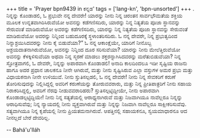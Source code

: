 +++
title = 'Prayer bpn9439 in ಕನ್ನಡ'
tags = ['lang-kn', 'bpn-unsorted']
+++
.
ನಿನ್ನನ್ನು ಕೊಂಡಾಡಲಿ, ಓ ಪ್ರಭುವೇ ನನ್ನ ದೇವರೇ! ಯಾರನ್ನು ನೀನು ನಿನ್ನ ಚಿರಂತನ ಸಾರ್ವಭೌಮತೆಯ ಶಕ್ತಿಯ ಮೂಲಕ ಉನ್ನತವಾಗಿರಿಸಿರುವೆಯೋ ಅವನನ್ನು ಕಡೆಗಣಿಸದಿರು, ಯಾರನ್ನು ನಿನ್ನ ನಿತ್ಯತೆಯ ಪೂಜಾ ಸ್ಥಾನವನ್ನು ಸೇರುವಂತೆ ಮಾಡಿರುವೆಯೋ ಅವರನ್ನು ಕಡೆಗಣಿಸದಿರು, ಯಾರನ್ನು ನಿನ್ನ ನಿತ್ಯತೆಯ ಪೂಜಾ ಸ್ಥಾನವನ್ನು ಸೇರುವಂತೆ ಮಾಡಿರುವೆಯೋ ಅವರನ್ನು ನಿನ್ನಿಂದ ಬಹುದೂರಕ್ಕೆ ಸ್ಥಳಾಂತರಿಸದಿರು.  ಓ ನನ್ನ ದೇವರೇ, ನಿನ್ನ ಪ್ರಭುತ್ವದಿಂದ ನಿನ್ನಾಶ್ರಯಿಸಿದವರನ್ನು ನೀನು ಕೈ ಬಿಡುವೆಯಾ?” ಓ ನನ್ನ ಆಕಾಂಕ್ಷೆಯೇ, ಯಾರಿಗೆ ನೀನೊಬ್ಬ ಆಶ್ರಯದಾತನಾಗಿರುವೆಯೋ, ಅವನನ್ನು ನಿನ್ನಿಂದ ದೂರ ಸರಿಸುವೆಯಾ? ಯಾರನ್ನು ನೀನು ಮೇಲೆತ್ತಿರುವೆಯೋ ಅವನನ್ನು ಕೆಳಕ್ಕಿಳಿಸುವೆಯಾ ಅಥವಾ ನಿನ್ನ ಸ್ಮರಣೆ ಮಾಡಲು ಶಕ್ತರನ್ನಾಗಿಸಿದವರನ್ನು ಮರೆತುಬಿಡುವೆಯಾ?
ನಿನ್ನ ಸ್ತೋತ್ರವಾಗಲಿ, ಓ ದೇವರೇ, ನಿನ್ನನ್ನು ಅಪಾರವಾಗಿ ಕೊಂಡಾಡಲಿ! ಅನಾದಿ ಕಾಲದಿಂದಲೂ ಇಡೀ ಸೃಷ್ಟಿಯ ರಾಜನು ಹಾಗೂ ಅದರ ಪ್ರಧಾನ ಚಾಲಕನೂ ನೀನೇ ಆಗಿರುವೆ, ಮತ್ತು ನೀನು ಸೃಷ್ಟಿಸಿರುವ ಎಲ್ಲಾ ವಸ್ತುಗಳ ಅಮರ ಪ್ರಭು ಮತ್ತು ವಿಧಾಯಕನಾಗಿ ನೀನೇ ಉಳಿಯುವೆ.  ನೀನು ಸ್ತುತಿಸಲ್ಪಡಲಿ, ಓ ನನ್ನ ದೇವರೇ! ನೀನು ನಿನ್ನ ಸೇವಕರಿಗೆ ಕರುಣೆ ತೋರಿಸುವುದನ್ನು ನಿಲ್ಲಿಸಿದ್ದಲ್ಲಿ ಅವರಿಗೆ ಕರುಣೆಯನ್ನು ತೋರುವವರಾರು, ಮತ್ತು ನಿನ್ನ ಪ್ರೀತಿಪಾತ್ರರಿಗೆ ನೀನು ಸಹಾಯ ನಿರಾಕರಿಸಿದ್ದಲ್ಲಿ, ಅವರಿಗೆ ನೆರವು ನೀಡುವವರಾರಿಹರು?
ಸ್ತುತಿಸಲ್ಪಟ್ಟಿದ್ದೀಯೇ, ನೀನು ಅಪಾರವಾಗಿ ಕೊಂಡಾಡಲ್ಪಟ್ಟಿದ್ದಿಯೇ! ನೀನು ನಿನ್ನ ಸತ್ಯತೆಯಲ್ಲಿ ಆರಾಧ್ಯನಾಗಿರುವೆ ಮತ್ತು ನಿಜವಾಗಿಯೂ ನಾವೆಲ್ಲರೂ ನಿನ್ನನ್ನು ಆರಾಧಿಸುವೆವು; ನಿನ್ನ ನ್ಯಾಯದಲ್ಲಿ ನೀನು ವ್ಯಕ್ತವಾಗಿರುವೆ ಮತ್ತು ನಿನ್ನನ್ನು ನಿಜವಾಗಿ ನಾವೆಲ್ಲರೂ ಸಾಕ್ಷೀಕರಿಸುವೆವು.  ಸತ್ಯವಾಗಿಯೂ ನಿನ್ನ ಕೃಪೆಯಲ್ಲಿ ನೀನು ಪ್ರಿಯತಮನಾಗಿರುವೆ.  ಆಪತ್ತಿನಲ್ಲಿ ಸಹಾಯಕನೂ, ಸ್ವಯಮಾಧಾರನೂ ಆದ ನೀನಲ್ಲದೆ ಬೇರೆ ದೇವರಿಲ್ಲ.

-- Bahá'u'lláh
